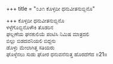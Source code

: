 +++
title = "೦೨೧ ಕೊಳ್ಳದೀ ಧನುವೀತನುಬ್ಬಿನೊ"

+++
ಕೊಳ್ಳದೀ ಧನುವೀತನುಬ್ಬಿನೊ  
ಳಳ್ಳೆಗೊಬ್ಬಿನೊಳೌಕಿ ತೊಡರಿನ  
ಘಲ್ಲಣೆಯ ಘನಕುಲಿಯೆ ಪಂಟಿಸಿ ನಿಮಿಷ ಮಾತ್ರದಲಿ  
ಬಿಲ್ಲು ಬಿಡದವನಿಯಲಿ ಬಿದ್ದನು  
ಡೊಳ್ಳು ಮೇಲಾಗಿತ್ತ ಸತಿಯರು  
ಘೊಳ್ಳೆನಲು ಸುಡು ಘೋರ ಧನುವನೆನುತ್ತ ಹೊರದೆಗೆದ      ॥21॥